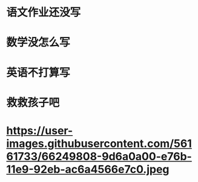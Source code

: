 # 语文作业还没写
# 数学没怎么写
# 英语不打算写
# 救救孩子吧
# https://user-images.githubusercontent.com/56161733/66249808-9d6a0a00-e76b-11e9-92eb-ac6a4566e7c0.jpeg

